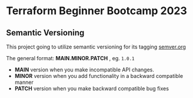 # Terraform Beginner Bootcamp 2023

## Semantic Versioning

This project going to utilize semantic versioning for its tagging
[semver.org](https://semver.org/)

The general format:
**MAIN.MINOR.PATCH** , eg. `1.0.1`

- **MAIN** version when you make incompatible API changes.
- **MINOR** version when you add functionality in a backward compatible manner
- **PATCH** version when you make backward compatible bug fixes